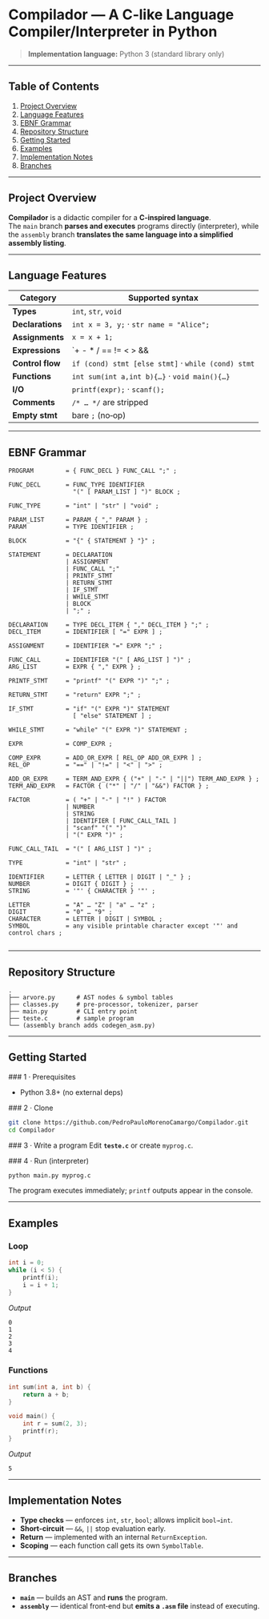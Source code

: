 # Compilador — A C‑like Language Compiler/Interpreter in Python

> **Implementation language:** Python 3 (standard library only)

---

## Table of Contents
1. [Project Overview](#project-overview)  
2. [Language Features](#language-features)  
3. [EBNF Grammar](#ebnf-grammar)  
4. [Repository Structure](#repository-structure)  
5. [Getting Started](#getting-started)  
6. [Examples](#examples)  
7. [Implementation Notes](#implementation-notes)  
8. [Branches](#branches)  

---

## Project Overview
**Compilador** is a didactic compiler for a **C‑inspired language**.  
The `main` branch **parses and executes** programs directly (interpreter), while the
`assembly` branch **translates the same language into a simplified assembly listing**.

---

## Language Features
| Category        | Supported syntax |
|-----------------|------------------|
| **Types**       | `int`, `str`, `void` |
| **Declarations**| `int x = 3, y;` · `str name = "Alice";` |
| **Assignments** | `x = x + 1;` |
| **Expressions** | `+ - * / == != < > && || !` (with precedence) |
| **Control flow**| `if (cond) stmt [else stmt]` · `while (cond) stmt` |
| **Functions**   | `int sum(int a,int b){…}` · `void main(){…}` |
| **I/O**         | `printf(expr);` · `scanf();` |
| **Comments**    | `/* … */` are stripped |
| **Empty stmt**  | bare `;` (no‑op) |

---

## EBNF Grammar
```ebnf
PROGRAM         = { FUNC_DECL } FUNC_CALL ";" ;

FUNC_DECL       = FUNC_TYPE IDENTIFIER
                  "(" [ PARAM_LIST ] ")" BLOCK ;

FUNC_TYPE       = "int" | "str" | "void" ;

PARAM_LIST      = PARAM { "," PARAM } ;
PARAM           = TYPE IDENTIFIER ;

BLOCK           = "{" { STATEMENT } "}" ;

STATEMENT       = DECLARATION
                | ASSIGNMENT
                | FUNC_CALL ";"
                | PRINTF_STMT
                | RETURN_STMT
                | IF_STMT
                | WHILE_STMT
                | BLOCK
                | ";" ;

DECLARATION     = TYPE DECL_ITEM { "," DECL_ITEM } ";" ;
DECL_ITEM       = IDENTIFIER [ "=" EXPR ] ;

ASSIGNMENT      = IDENTIFIER "=" EXPR ";" ;

FUNC_CALL       = IDENTIFIER "(" [ ARG_LIST ] ")" ;
ARG_LIST        = EXPR { "," EXPR } ;

PRINTF_STMT     = "printf" "(" EXPR ")" ";" ;

RETURN_STMT     = "return" EXPR ";" ;

IF_STMT         = "if" "(" EXPR ")" STATEMENT
                  [ "else" STATEMENT ] ;

WHILE_STMT      = "while" "(" EXPR ")" STATEMENT ;

EXPR            = COMP_EXPR ;

COMP_EXPR       = ADD_OR_EXPR [ REL_OP ADD_OR_EXPR ] ;
REL_OP          = "==" | "!=" | "<" | ">" ;

ADD_OR_EXPR     = TERM_AND_EXPR { ("+" | "-" | "||") TERM_AND_EXPR } ;
TERM_AND_EXPR   = FACTOR { ("*" | "/" | "&&") FACTOR } ;

FACTOR          = ( "+" | "-" | "!" ) FACTOR
                | NUMBER
                | STRING
                | IDENTIFIER [ FUNC_CALL_TAIL ]
                | "scanf" "(" ")"
                | "(" EXPR ")" ;

FUNC_CALL_TAIL  = "(" [ ARG_LIST ] ")" ;

TYPE            = "int" | "str" ;

IDENTIFIER      = LETTER { LETTER | DIGIT | "_" } ;
NUMBER          = DIGIT { DIGIT } ;
STRING          = '"' { CHARACTER } '"' ;

LETTER          = "A" … "Z" | "a" … "z" ;
DIGIT           = "0" … "9" ;
CHARACTER       = LETTER | DIGIT | SYMBOL ;
SYMBOL          = any visible printable character except '"' and control chars ;


```

---

## Repository Structure
```
.
├── arvore.py      # AST nodes & symbol tables
├── classes.py     # pre‑processor, tokenizer, parser
├── main.py        # CLI entry point
├── teste.c        # sample program
└── (assembly branch adds codegen_asm.py)
```

---

## Getting Started
### 1 · Prerequisites
* Python 3.8+ (no external deps)

### 2 · Clone
```bash
git clone https://github.com/PedroPauloMorenoCamargo/Compilador.git
cd Compilador
```

### 3 · Write a program
Edit **`teste.c`** or create `myprog.c`.

### 4 · Run (interpreter)
```bash
python main.py myprog.c
```
The program executes immediately; `printf` outputs appear in the console.

---

## Examples
### Loop
```c
int i = 0;
while (i < 5) {
    printf(i);
    i = i + 1;
}
```
_Output_
```
0
1
2
3
4
```

### Functions
```c
int sum(int a, int b) {
    return a + b;
}

void main() {
    int r = sum(2, 3);
    printf(r);
}
```
_Output_
```
5
```

---

## Implementation Notes
* **Type checks** — enforces `int`, `str`, `bool`; allows implicit `bool→int`.
* **Short‑circuit** — `&&`, `||` stop evaluation early.
* **Return** — implemented with an internal `ReturnException`.
* **Scoping** — each function call gets its own `SymbolTable`.

---

## Branches
* **`main`** — builds an AST and **runs** the program.  
* **`assembly`** — identical front‑end but **emits a `.asm` file** instead of executing.
